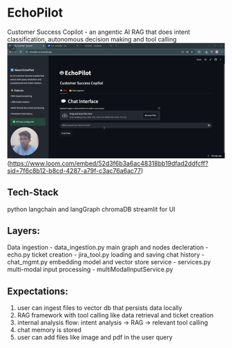 # EchoPilot
Customer Success Copilot - an angentic AI RAG that does intent classification, autonomous decision making and tool calling 
![watch the demo video](knowledgeBase/images/video-demo.png)(https://www.loom.com/embed/52d3f6b3a6ac48318bb19dfad2ddfcff?sid=7f6c8b12-b8cd-4287-a79f-c3ac76a6ac77)
## Tech-Stack
python
langchain and langGraph
chromaDB
streamlit for UI

## Layers:
Data ingestion - data_ingestion.py
main graph and nodes decleration - echo.py
ticket creation - jira_tool.py
loading and saving chat history - chat_mgmt.py
embedding model and vector store service - services.py
multi-modal input processing - multiModalInputService.py

## Expectations:
1. user can ingest files to vector db that persists data locally
2. RAG framework with tool calling like data retrieval and ticket creation
3. internal analysis flow: intent analysis -> RAG -> relevant tool calling
4. chat memory is stored
5. user can add files like image and pdf in the user query
